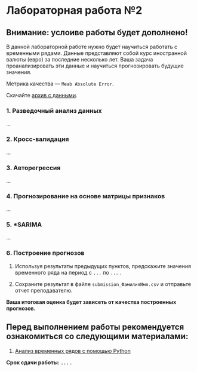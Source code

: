 ﻿# Лабораторная работа №2

## Внимание: услоиве работы будет дополнено!

В данной лабораторной работе нужно будет научиться работать с временными рядами. Данные представляют собой курс иностранной валюты (евро) за последние несколько лет. Ваша задача проанализировать эти данные и научиться прогнозировать
будущие значения.
 
Метрика качества — `Meab Absolute Error`.

Скачайте [архив с данными](https://drive.google.com/file/d/1fdjCswQ64LnhdNPiATE5HbmSZuKDsCSf/view?usp=sharing).


### 1. Разведочный анализ данных

...

### 2. Кросс-валидация

...


### 3. Авторегрессия

...


### 4. Прогнозирование на основе матрицы признаков

...


### 5. *SARIMA  

...

### 6. Построение прогнозов

1. Используя результаты предыдущих пунктов, предскажите значения временного ряда на период с `...` по `...` . 

2. Сохраните результат в файле `submission_ФамилияИмя.csv` и отправьте отчет преподавателю.


__Ваша итоговая оценка будет зависеть от качества построенных прогнозов.__


## Перед выполнением работы рекомендуется ознакомиться со следующими материалами:
1. [Анализ временных рядов с помощью Python](https://habr.com/ru/company/ods/blog/327242/)

__Срок сдачи работы: `...` .__
